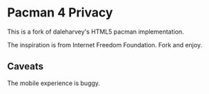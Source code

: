 # Pacman 4 Privacy

This is a fork of daleharvey's HTML5 pacman implementation. 

The inspiration is from Internet Freedom Foundation. Fork and enjoy.

## Caveats

The mobile experience is buggy.
